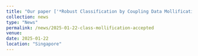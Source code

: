 ```yaml
---
title: "Our paper ['*Robust Classification by Coupling Data Mollification with Label Smoothing*'](https://arxiv.org/pdf/2406.01494) has been accepted at AISTATS 2025!"
collection: news
type: "News"
permalink: /news/2025-01-22-class-mollification-accepted
venue: 
date: 2025-01-22
location: "Singapore"
---
```

